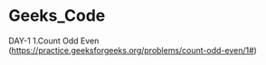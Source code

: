 # Geeks_Code
DAY-1
1.Count Odd Even
(https://practice.geeksforgeeks.org/problems/count-odd-even/1#)
